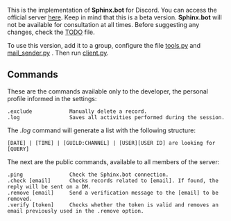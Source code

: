 This is the implementation of **Sphinx.bot** for Discord. You can access the official server [here](https://discord.gg/m2vvU67qCg). Keep in mind that this is a beta version. **Sphinx.bot** will not be available for consultation at all times. Before suggesting any changes, check the [TODO](https://github.com/rf-peixoto/Sphinx.bot/blob/main/Discord/TODO.md) file.

To use this version, add it to a group, configure the file [tools.py](https://github.com/rf-peixoto/Sphinx.bot/blob/main/Discord/tools.py) and [mail_sender.py](https://github.com/rf-peixoto/Sphinx.bot/blob/main/Discord/mail_sender.py) . Then run [client.py](https://github.com/rf-peixoto/Sphinx.bot/blob/main/Discord/client.py).

## Commands

These are the commands available only to the developer, the personal profile informed in the settings:
```
.exclude            Manually delete a record.
.log                Saves all activities performed during the session.
```

The _.log_ command will generate a list with the following structure:

``` [DATE] | [TIME] | [GUILD:CHANNEL] | [USER][USER ID] are looking for [QUERY] ```

The next are the public commands, available to all members of the server:

```
.ping               Check the Sphinx.bot connection.
.check [email]      Checks records related to [email]. If found, the reply will be sent on a DM.
.remove [email]     Send a verification message to the [email] to be removed.
.verify [token]     Checks whether the token is valid and removes an email previously used in the .remove option.

```
